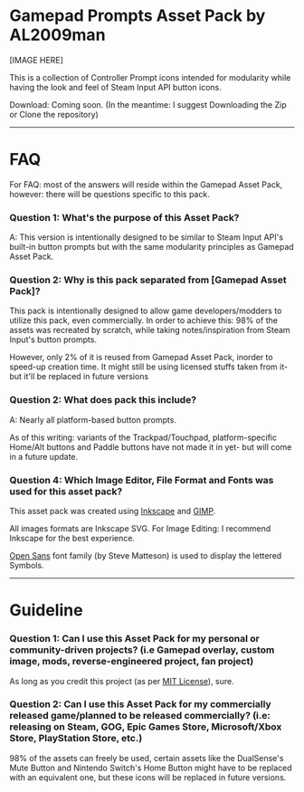 # Gamepad Prompts Asset Pack by AL2009man

[IMAGE HERE]

This is a collection of Controller Prompt icons intended for modularity while having the look and feel of Steam Input API button icons. 

Download: Coming soon. (In the meantime: I suggest Downloading the Zip or Clone the repository)

---


# FAQ

For FAQ: most of the answers will reside within the Gamepad Asset Pack, however: there will be questions specific to this pack.

### Question 1: What's the purpose of this Asset Pack?

A: This version is intentionally designed to be similar to Steam Input API's built-in button prompts but with the same modularity principles as Gamepad Asset Pack.

### Question 2: Why is this pack separated from [Gamepad Asset Pack]?

This pack is intentionally designed to allow game developers/modders to utilize this pack, even commercially. In order to achieve this: 98% of the assets was recreated by scratch, while taking notes/inspiration from Steam Input's button prompts.

However, only 2% of it is reused from Gamepad Asset Pack, inorder to speed-up creation time. It might still be using licensed stuffs taken from it- but it'll be replaced in future versions


### Question 2: What does pack this include?

A: Nearly all platform-based button prompts.

As of this writing: variants of the Trackpad/Touchpad, platform-specific Home/Alt buttons and Paddle buttons have not made it in yet- but will come in a future update.



### Question 4: Which Image Editor, File Format and Fonts was used for this asset pack?

This asset pack was created using [Inkscape](https://inkscape.org/) and [GIMP](https://www.gimp.org/). 

All images formats are Inkscape SVG. For Image Editing: I recommend Inkscape for the best experience.

[Open Sans](https://fonts.google.com/specimen/Open+Sans) font family (by Steve Matteson) is used to display the lettered Symbols.


---

# Guideline

### Question 1: Can I use this Asset Pack for my personal or community-driven projects? (i.e Gamepad overlay, custom image, mods, reverse-engineered project, fan project)

As long as you credit this project (as per [MIT License](https://github.com/AL2009man/Gamepad-Overlay-Asset-Pack/blob/main/LICENSE)), sure.

### Question 2: Can I use this Asset Pack for my commercially released game/planned to be released commercially? (i.e: releasing on Steam, GOG, Epic Games Store, Microsoft/Xbox Store, PlayStation Store, etc.) 

98% of the assets can freely be used, certain assets like the DualSense's Mute Button and Nintendo Switch's Home Button might have to be replaced with an equivalent one, but these icons will be replaced in future versions.

